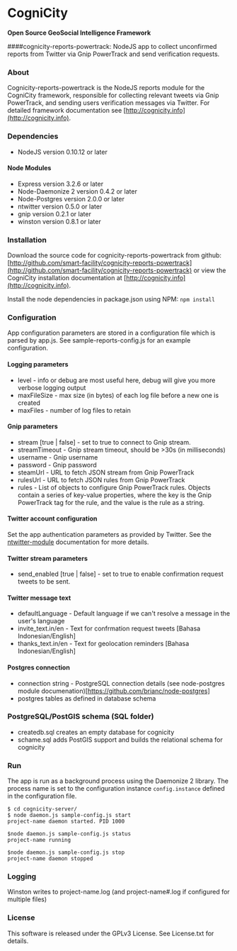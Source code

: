 CogniCity
===========
**Open Source GeoSocial Intelligence Framework**

####cognicity-reports-powertrack: NodeJS app to collect unconfirmed reports from Twitter via Gnip PowerTrack and send verification requests.


### About
Cognicity-reports-powertrack is the NodeJS reports module for the CogniCity framework, responsible for collecting relevant tweets via Gnip PowerTrack, and sending users verification messages via Twitter. For detailed framework documentation see [http://cognicity.info](http://cognicity.info).

### Dependencies
* NodeJS version 0.10.12 or later

#### Node Modules
* Express version 3.2.6 or later
* Node-Daemonize 2 version 0.4.2 or later
* Node-Postgres version 2.0.0 or later
* ntwitter version 0.5.0 or later
* gnip version 0.2.1 or later
* winston version 0.8.1 or later

### Installation
Download the source code for cognicity-reports-powertrack from github: [http://github.com/smart-facility/cognicity-reports-powertrack](http://github.com/smart-facility/cognicity-reports-powertrack) or view the CogniCity installation documentation at [http://cognicity.info](http://cognicity.info).

Install the node dependencies in package.json using NPM: `npm install`

### Configuration
App configuration parameters are stored in a configuration file which is parsed by app.js. See sample-reports-config.js for an example configuration.

#### Logging parameters
* level - info or debug are most useful here, debug will give you more verbose logging output
* maxFileSize - max size (in bytes) of each log file before a new one is created
* maxFiles - number of log files to retain

#### Gnip parameters
* stream [true | false] - set to true to connect to Gnip stream.
* streamTimeout - Gnip stream timeout, should be >30s (in milliseconds)
* username - Gnip username
* password - Gnip password
* steamUrl - URL to fetch JSON stream from Gnip PowerTrack
* rulesUrl - URL to fetch JSON rules from Gnip PowerTrack
* rules - List of objects to configure Gnip PowerTrack rules. Objects contain a series of key-value properties, where the key is the Gnip PowerTrack tag for the rule, and the value is the rule as a string.

#### Twitter account configuration
Set the app authentication parameters as provided by Twitter. See the [ntwitter-module](https://github.com/AvianFlu/ntwitter) documentation for more details.

#### Twitter stream parameters
* send_enabled [true | false] - set to true to enable confirmation request tweets to be sent.

#### Twitter message text
* defaultLanguage - Default language if we can't resolve a message in the user's language
* invite_text.in/en - Text for confrmation request tweets [Bahasa Indonesian/English]
* thanks_text.in/en - Text for geolocation reminders [Bahasa Indonesian/English]

#### Postgres connection
* connection string - PostgreSQL connection details (see node-postgres module documenation)[https://github.com/brianc/node-postgres]
* postgres tables as defined in database schema

### PostgreSQL/PostGIS schema (SQL folder)
* createdb.sql creates an empty database for cognicity
* schame.sql adds PostGIS support and builds the relational schema for cognicity

### Run
The app is run as a background process using the Daemonize 2 library. The process name is set to the configuration instance `config.instance` defined in the configuration file.

```shell
$ cd cognicity-server/
$ node daemon.js sample-config.js start
project-name daemon started. PID 1000

$node daemon.js sample-config.js status
project-name running 

$node daemon.js sample-config.js stop
project-name daemon stopped
```

### Logging
Winston writes to project-name.log (and project-name#.log if configured for multiple files)

### License
This software is released under the GPLv3 License. See License.txt for details.

